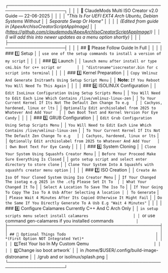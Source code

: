 ┌────────────────────────────────────────────────────────────────────┐
│                                                                    │
│     🔧 ClaudeMods Multi ISO Creator v2.0 Guide — 22-06-2025         │
│                                                                    │
│ *"This Is For UEFI EXT4 Arch Ubuntu, Debian Systems Without        │
│        Separate Swap Or Home"*                                    │
│                                                                    │
│ *(Edited from guide in [ApexArchIsoCreatorScriptAppImage]          │
│ (https://github.com/claudemods/ApexArchIsoCreatorScriptAppImage))*  │
│ *(I will add this into newer updates as a menu option shortly)*     │
│                                                                    │
├────────────────────────────────────────────────────────────────────┤
│                                                                    │
│ ## 🔧 Please Follow Guide In Full                                  │
│                                                                    │
│ ### 1️⃣ Setup                                                      │
│ `use one of the setup commands to install a version of my script`  │
│                                                                    │
│ ### 2️⃣ Launch                                                     │
│ `launch menu after install or type cmi.bin for c++ script or       │
│ "distroname"isocreator.bin for c script into terminal`             │
│                                                                    │
│ ### 3️⃣ Kernel Preparation                                         │
│ `Copy Vmlinuz And Generate Initramfs Using Setup Script Menu`      │
│ **Note:** `If You Reboot You Will Need To This Again`              │
│                                                                    │
│ ### 4️⃣ ISOLINUX Configuration                                      │
│ `Edit IsoLinux Configuration Using Setup Scripts Menu`             │
│ `You Will Need to Edit Each Line Which Contains /live/vmlinuz-linux-zen` │
│ `To Your Current Kernel If Its Not The Default Zen Change To e.g   │
│ Cachyos, hardened, linux or lts`                                  │
│ `Optionally Edit archisolabel from 2025 to Whatever And Add Your   │
│ Own Boot Text and Kernel Version For Eye Candy`                    │
│                                                                    │
│ ### 5️⃣ GRUB Configuration                                          │
│ `Edit Grub Configuration Using Setup Scripts Menu`                 │
│ `You Will Need to Edit Each Line Which Contains /live/vmlinuz-linux-zen` │
│ `To Your Current Kernel If Its Not The Default Zen Change To e.g   │
│ Cachyos, hardened, linux or lts`                                  │
│ `Optionally Edit archisolabel from 2025 to Whatever And Add Your   │
│ Own Boot Text For Eye Candy`                                       │
│                                                                    │
│ ### 6️⃣ System Cloning                                             │
│ `Clone Your System Using Squashfs Creator Menu`                    │
│ `Before Your Proceed Make Sure Everything Is Closed`               │
│ `goto setup script and select enter directory to store clone`      │
│ `Clone Your System Into A Squashfs with squashfs creator menu option` │
│                                                                    │
│ ### 7️⃣ ISO Creation                                                │
│ `Create An Iso Of Your Cloned System Using Iso Creator Menu`       │
│ `If Your Changed The isotag e.g 2025 in the .cfg Please Set It To  │
│ What Your Changed It To`                                           │
│ `Select A Location To Save The Iso To`                             │
│ `If Your Going To Copy The Iso To A Usb After Selecting A location │
│ To Generate`                                                       │
│ `Please Wait 4 Minutes After Its Copied Otherwise It Might Fail`   │
│ `Do the Same If You Directly Generate To A Usb E.g "Wait 4 Minutes"` │
│                                                                    │
│ ### 8️⃣ Configure Calamares Currently C++ And C Arch Only           │
│ `in setup scripts menu select install calamares                    │
│ `or use command gen-calamares if you installed commands`           │ 
├────────────────────────────────────────────────────────────────────┤
│                                                                    │
│ ## 🌟 Optional Things Todo                                        │
│ *(First Option NOT Integrated Yet)*                                │
│                                                                    │
│ 1️⃣ `Test Your Iso In My Custom Qemu`                              │
│                                                                    │
│ 2️⃣ `Change iso boot artwork`                                       │
│ in /home/$USER/.config/build-image-distroname                      │
│   /grub and or isolinux/splash.png                                 │
└────────────────────────────────────────────────────────────────────┘
